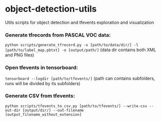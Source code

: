 # object-detection-utils
Utils scripts for object detection and tfevents exploration and visualization



### Generate tfrecords from PASCAL VOC data:
```python scripts/generate_tfrecord.py -x [path/to/data/dir/] -l [path/to/label_map.pbtxt] -o [output/path/]```
(data dir contains both XML and PNG files)


### Open tfevents in tensorboard:
```tensorboard --logdir [path/to/tfevents/]```
(path can contains subfolders, runs will be divided by its subfolders)


### Generate CSV from tfevents:
```python scripts/tfevents_to_csv.py [path/to/tfevents/] --write-csv --out-dir [output/dir/] --out-filename [output_filename_without_extension]```
